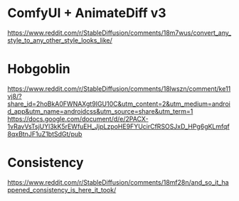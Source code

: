 # ComfyUI + AnimateDiff v3
https://www.reddit.com/r/StableDiffusion/comments/18m7wus/convert_any_style_to_any_other_style_looks_like/

# Hobgoblin
https://www.reddit.com/r/StableDiffusion/comments/18lwszn/comment/ke11vj8/?share_id=2hoBkA0FWNAXgt9IGU10C&utm_content=2&utm_medium=android_app&utm_name=androidcss&utm_source=share&utm_term=1
https://docs.google.com/document/d/e/2PACX-1vRavVsTsjUYl3kK5rEWfuEH_JjpLzpoHE9FYUcirCfRSOSJxD_HPg6gKLmfqf8qxBtnJF1uZ1btSdGt/pub


# Consistency
https://www.reddit.com/r/StableDiffusion/comments/18mf28n/and_so_it_happened_consistency_is_here_it_took/